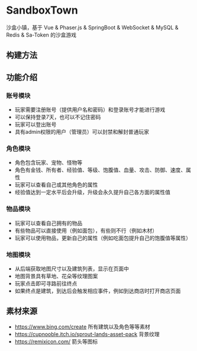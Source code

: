 # SandboxTown

沙盒小镇，基于 Vue & Phaser.js & SpringBoot & WebSocket & MySQL & Redis & Sa-Token 的沙盒游戏

## 构建方法



## 功能介绍

### 账号模块

- 玩家需要注册账号（提供用户名和密码）和登录账号才能进行游戏
- 可以保持登录7天，也可以不记住密码
- 玩家可以登出账号
- 具有admin权限的用户（管理员）可以封禁和解封普通玩家

### 角色模块

- 角色包含玩家、宠物、怪物等
- 角色有金钱、所有者、经验值、等级、饱腹值、血量、攻击、防御、速度、属性
- 玩家可以查看自己或其他角色的属性
- 经验值达到一定水平后会升级，升级会永久提升自己各方面的属性值

### 物品模块

- 玩家可以查看自己拥有的物品
- 有些物品可以直接使用（例如面包），有些则不行（例如木材）
- 玩家可以使用物品，更新自己的属性（例如吃面包提升自己的饱腹值等属性）

### 地图模块

- 从后端获取地图尺寸以及建筑列表，显示在页面中
- 地图背景具有草地、花朵等纹理图案
- 玩家点击即可寻路前往终点
- 如果终点是建筑，到达后会触发相应事件，例如到达商店时打开商店页面

## 素材来源

- https://www.bing.com/create 所有建筑以及角色等等素材
- https://cupnooble.itch.io/sprout-lands-asset-pack 背景纹理
- https://remixicon.com/ 箭头等图标

